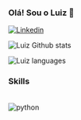 ### Olá! Sou o Luiz 👋

[![Linkedin](https://img.shields.io/badge/LinkedIn-0077B5?style=for-the-badge&logo=linkedin&logoColor=white)](https://www.linkedin.com/in/luiz-gustavo-queiroz-ba0ba9252/)

![Luiz Github stats](https://github-readme-stats.vercel.app/api?username=LuizGusQueiroz&theme=blue-green)

![Luiz languages](https://github-readme-stats.vercel.app/api/top-langs/?username=LuizGusQueiroz&theme=blue-green)

### Skills

<div style="display: inline_block"><br/>
  <img align="center" alt="python" src="https://img.shields.io/badge/PostgreSQL-316192?style=for-the-badge&logo=postgresql&logoColor=white"/>
</div>



  
